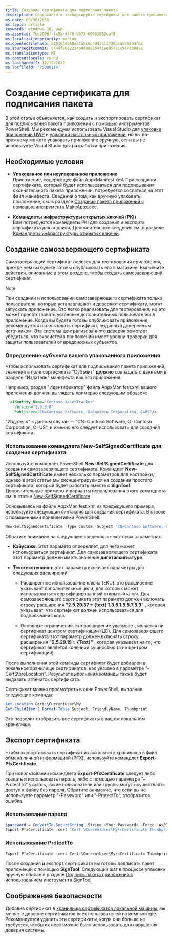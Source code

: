 ```yaml
---
title: Создание сертификата для подписания пакета
description: Создавайте и экспортируйте сертификат для пакета приложения, подписывая его с использованием инструментов PowerShell.
ms.date: 09/30/2018
ms.topic: article
keywords: windows 10, uwp
ms.assetid: 7bc2006f-fc5a-4ff6-b573-60933882caf8
ms.localizationpriority: medium
ms.openlocfilehash: b251930550aa1a5c6d5d42c117256ca579504fde
ms.sourcegitcommit: d749fa662214bddaa6854f1ee95761c547db8dae
ms.translationtype: MT
ms.contentlocale: ru-RU
ms.lasthandoff: 12/12/2019
ms.locfileid: "75008114"
---
```

# <a name="create-a-certificate-for-package-signing"></a>Создание сертификата для подписания пакета

В этой статье объясняется, как создать и экспортировать сертификат для подписывания пакета приложений с помощью инструментов PowerShell. Мы рекомендуем использовать Visual Studio для [упаковки приложений UWP](packaging-uwp-apps.md) и [упаковки настольных приложений](../desktop/desktop-to-uwp-packaging-dot-net.md), но вы по-прежнему можете упаковать приложение вручную, если вы не используете Visual Studio для разработки приложения.

## <a name="prerequisites"></a>Необходимые условия

- **Упакованное или неупакованное приложение**  
Приложение, содержащее файл AppxManifest.xml. При создании сертификата, который будет использоваться для подписывания окончательного пакета приложений, потребуется сослаться на этот файл манифеста. Сведения о том, как вручную упаковать приложение, см. в разделе [Создание пакета приложений с помощью инструмента MakeAppx.exe](create-app-package-with-makeappx-tool.md).

- **Командлеты инфраструктуры открытых ключей (PKI)**  
Вам потребуются командлеты PKI для создания и экспорта сертификата для подписи. Дополнительные сведения см. в разделе [Командлеты инфраструктуры открытых ключей](https://docs.microsoft.com/powershell/module/pkiclient/).

## <a name="create-a-self-signed-certificate"></a>Создание самозаверяющего сертификата

Самозаверяющий сертификат полезен для тестирования приложения, прежде чем вы будете готовы опубликовать его в магазине. Выполните действия, описанные в этом разделе, чтобы создать самозаверяющий сертификат.

> [!NOTE]
> При создании и использовании самозаверяющего сертификата только пользователи, которые устанавливают и доверяют сертификату, могут запускать приложение. Это легко реализовать для тестирования, но это может препятствовать установке дополнительных пользователей в приложение. Когда вы будете готовы опубликовать приложение, рекомендуется использовать сертификат, выданный доверенным источником. Эта система централизованного доверия помогает убедиться, что экосистема приложений имеет уровни проверки для защиты пользователей от вредоносных субъектов.

### <a name="determine-the-subject-of-your-packaged-app"></a>Определение субъекта вашего упакованного приложения  

Чтобы использовать сертификат для подписывания пакета приложений, значение в поле сертификата "Субъект" **должно** совпадать с данными в разделе "Издатель" манифеста вашего приложения.

Например, раздел "Идентификатор" файла AppxManifest.xml вашего приложения должен выглядеть примерно следующим образом:

```xml
  <Identity Name="Contoso.AssetTracker" 
    Version="1.0.0.0" 
    Publisher="CN=Contoso Software, O=Contoso Corporation, C=US"/>
```

"Издатель" в данном случае — "CN=Contoso Software, O=Contoso Corporation, C=US", и именно его следует использовать для создания сертификата.

### <a name="use-new-selfsignedcertificate-to-create-a-certificate"></a>Использование командлета **New-SelfSignedCertificate** для создания сертификата

Используйте командлет PowerShell **New-SelfSignedCertificate** для создания самозаверяющего сертификата. Командлет **New-SelfSignedCertificate** имеет несколько параметров для настройки, однако в этой статье мы сконцентрируемся на создании простого сертификата, который будет работать вместе с **SignTool**. Дополнительные примеры и варианты использования этого командлета см. в статье [New-SelfSignedCertificate](https://docs.microsoft.com/powershell/module/pkiclient/New-SelfSignedCertificate).

Основываясь на файле AppxManifest.xml из предыдущего примера, используйте следующий синтаксис для создания сертификата. В строке с повышенными привилегиями PowerShell:

```powershell
New-SelfSignedCertificate -Type Custom -Subject "CN=Contoso Software, O=Contoso Corporation, C=US" -KeyUsage DigitalSignature -FriendlyName "Your friendly name goes here" -CertStoreLocation "Cert:\CurrentUser\My" -TextExtension @("2.5.29.37={text}1.3.6.1.5.5.7.3.3", "2.5.29.19={text}")
```

Обратите внимание на следующие сведения о некоторых параметрах.

- **Кэйусаже**. Этот параметр определяет, для чего может использоваться сертификат. Для самозаверяющего сертификата этот параметр должен иметь значение **дигиталсигнатуре**.

- **Текстекстенсион**: этот параметр включает параметры для следующих расширений:

  - Расширенное использование ключа (EKU). это расширение указывает дополнительные цели, для которых может использоваться сертифицированный открытый ключ. Для самозаверяющего сертификата этот параметр должен включать строку расширения **"2.5.29.37 = {text} 1.3.6.1.5.5.7.3.3"** , которая указывает, что сертификат должен использоваться для подписывания кода.

  - Основные ограничения. это расширение указывает, является ли сертификат центром сертификации (ЦС). Для самозаверяющего сертификата этот параметр должен включать строку расширения **"2.5.29.19 = {Text}"** , которая указывает на то, что сертификат является конечной сущностью (а не центром сертификации).

После выполнения этой команды сертификат будет добавлен в локальное хранилище сертификатов, как указано в параметре "-CertStoreLocation". Результат выполнения команды также будет выдавать отпечаток сертификата.  

Сертификат можно просмотреть в окне PowerShell, выполнив следующие команды:

```powershell
Set-Location Cert:\CurrentUser\My
Get-ChildItem | Format-Table Subject, FriendlyName, Thumbprint
```

Это позволит отобразить все сертификаты в вашем локальном хранилище.

## <a name="export-a-certificate"></a>Экспорт сертификата 

Чтобы экспортировать сертификат из локального хранилища в файл обмена личной информацией (PFX), используйте командлет **Export-PfxCertificate**.

При использовании командлета **Export-PfxCertificate** следует либо создать и использовать пароль, либо с помощью параметра "-ProtectTo" указать, какие пользователи или группы могут осуществлять доступ к файлу без пароля. Обратите внимание, что если вы не используете параметр "-Password" или "-ProtectTo", отобразится ошибка.

### <a name="password-usage"></a>Использование пароля

```powershell
$password = ConvertTo-SecureString -String <Your Password> -Force -AsPlainText 
Export-PfxCertificate -cert "Cert:\CurrentUser\My\<Certificate Thumbprint>" -FilePath <FilePath>.pfx -Password $password
```

### <a name="protectto-usage"></a>Использование ProtectTo

```powershell
Export-PfxCertificate -cert Cert:\CurrentUser\My\<Certificate Thumbprint> -FilePath <FilePath>.pfx -ProtectTo <Username or group name>
```

После создания и экспорт сертификата вы готовы подписать пакет приложений с помощью **SignTool**. Следующий шаг в процессе упаковки вручную описан в разделе [Подпись пакета приложения с использованием инструмента SignTool](sign-app-package-using-signtool.md).

## <a name="security-considerations"></a>Соображения безопасности

Добавив сертификат в [хранилища сертификатов локальной машины](https://docs.microsoft.com/windows-hardware/drivers/install/local-machine-and-current-user-certificate-stores), вы меняете доверие сертификатов всех пользователей на компьютере. Рекомендуется удалить эти сертификаты, когда они больше не требуется, чтобы их невозможно было использовать для нарушения доверия системы.
